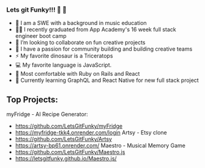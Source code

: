 ### Lets git Funky!!! 🕺 🎸

- 🎹 I am a SWE with a background in music education
- 👨‍🎓 I recently graduated from App Academy's 16 week full stack engineer boot camp 
- 👯 I’m looking to collaborate on fun creative projects
- 💝 I have a passion for community building and building creative teams
- ⚡ My favorite dinosaur is a Triceratops
- 💻 My favorite language is JavaScript.
- 💓 Most comfortable with Ruby on Rails and React
- 📝 Currently learning GraphQL and React Native for new full stack project

## Top Projects: 
myFridge - AI Recipe Generator:
- https://github.com/LetsGitFunky/myFridge
- https://myfridge-tkk4.onrender.com/login
Artsy - Etsy clone
- https://github.com/LetsGitFunky/Artsy
- https://artsy-bp61.onrender.com/
Maestro - Musical Memory Game
- https://github.com/LetsGitFunky/Maestro.js
- https://letsgitfunky.github.io/Maestro.js/

